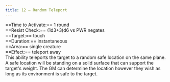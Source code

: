 ```yaml
---
title: 12 – Random Teleport
---
```

==Time to Activate:== 1 round  
==Resist Check:== (1d3+3)d6 vs PWR negates  
==Target:== touch  
==Duration:== instantaneous  
==Area:== single creature  
==Effect:== teleport away  
This ability teleports the target to a random safe location on the same plane. A safe location will be standing on a solid surface that can support the target's weight. The GM can determine the location however they wish as long as its environment is safe to the target.  
